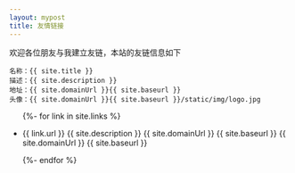 ```yaml
---
layout: mypost
title: 友情链接
---
```


欢迎各位朋友与我建立友链，本站的友链信息如下

```
名称：{{ site.title }}
描述：{{ site.description }}
地址：{{ site.domainUrl }}{{ site.baseurl }}
头像：{{ site.domainUrl }}{{ site.baseurl }}/static/img/logo.jpg
```

<ul>
  {%- for link in site.links %}
  <li>
   <p>
      {{ link.url }}
      {{ site.description }}
      {{ site.domainUrl }}
      {{ site.baseurl }}
      {{ site.domainUrl }}
      {{ site.baseurl }}
   </p>
  </li>
  {%- endfor %}
</ul>